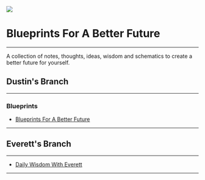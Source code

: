![](BPBanner.PNG)
# Blueprints For A Better Future 

---

A collection of notes, thoughts, ideas, wisdom and schematics to create a better future for yourself.

## Dustin's Branch

---

### Blueprints

- [Blueprints For A Better Future](Dustins%20Branch/Blueprints/Blueprints%20For%20A%20Better%20Future.md)

---

## Everett's Branch

---

- [Daily Wisdom With Everett](Everetts%20Branch/Daily%20Wisdom%20With%20Everett.md)

---
